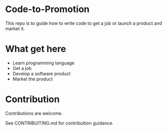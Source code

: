 # Code-to-Promotion
This repo is to guide how to write code to get a job or launch a product and market it.

# What get here
- Learn programming language
- Get a job
- Develop a software product
- Market the product

# Contribution
Contributions are welcome. 

See CONTRIBUITING.md for contribuition guidance.
